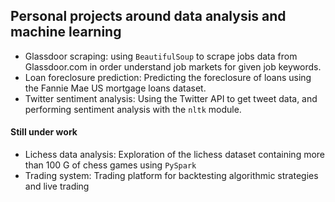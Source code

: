 ## Personal projects around data analysis and machine learning

 - Glassdoor scraping: using ```BeautifulSoup``` to scrape jobs data from Glassdoor.com in order understand job markets for given job keywords.
 - Loan foreclosure prediction: Predicting the foreclosure of loans using the Fannie Mae US mortgage loans dataset.
 - Twitter sentiment analysis: Using the Twitter API to get tweet data, and performing sentiment analysis with the ```nltk``` module.
 
 #### Still under work
 - Lichess data analysis: Exploration of the lichess dataset containing more than 100 G of chess games using ```PySpark```
 - Trading system: Trading platform for backtesting algorithmic strategies and live trading
